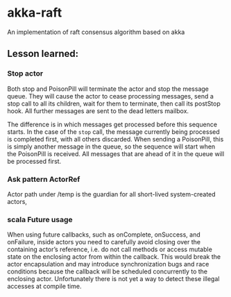 # akka-raft
An implementation of raft consensus algorithm based on akka

## Lesson learned:

### Stop actor
Both stop and PoisonPill will terminate the actor and stop the message queue.
They will cause the actor to cease processing messages, send a stop call to all
its children, wait for them to terminate, then call its postStop hook.
All further messages are sent to the dead letters mailbox.

The difference is in which messages get processed before this sequence starts.
In the case of the `stop` call, the message currently being processed is completed first,
with all others discarded. When sending a PoisonPill, this is simply another message
in the queue, so the sequence will start when the PoisonPill is received.
All messages that are ahead of it in the queue will be processed first.

### Ask pattern ActorRef
Actor path under /temp is the guardian for all short-lived system-created actors,

### scala Future usage
When using future callbacks, such as onComplete, onSuccess, and onFailure, inside actors you
need to carefully avoid closing over the containing actor’s reference, i.e. do not call
methods or access mutable state on the enclosing actor from within the callback. This would
break the actor encapsulation and may introduce synchronization bugs and race conditions
because the callback will be scheduled concurrently to the enclosing actor. Unfortunately
there is not yet a way to detect these illegal accesses at compile time.
